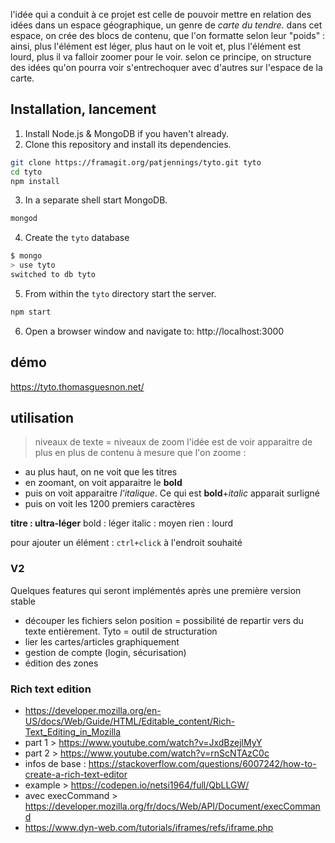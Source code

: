 l'idée qui a conduit à ce projet est celle de pouvoir mettre en relation des idées dans un espace géographique, un genre de _carte du tendre_. dans cet espace, on crée des blocs de contenu, que l'on formatte selon leur "poids" : ainsi, plus l'élément est léger, plus haut on le voit et, plus l'élément est lourd, plus il va falloir zoomer pour le voir.
selon ce principe, on structure des idées qu'on pourra voir s'entrechoquer avec d'autres sur l'espace de la carte.

## Installation, lancement ##


1. Install Node.js & MongoDB if you haven't already.
2. Clone this repository and install its dependencies.

``` bash
git clone https://framagit.org/patjennings/tyto.git tyto
cd tyto
npm install
```

3. In a separate shell start MongoDB.

``` bash
mongod
```

4. Create the `tyto` database

``` bash
$ mongo
> use tyto
switched to db tyto
```

5. From within the `tyto` directory start the server.

``` bash
npm start
```

6. Open a browser window and navigate to: http://localhost:3000

## démo ##

https://tyto.thomasguesnon.net/

## utilisation ##

> niveaux de texte = niveaux de zoom
l'idée est de voir apparaitre de plus en plus de contenu à mesure que l'on zoome :
- au plus haut, on ne voit que les titres
- en zoomant, on voit apparaitre le **bold**
- puis on voit apparaitre *l'italique*. Ce qui est **bold**+*italic* apparait surligné
- puis on voit les 1200 premiers caractères

**titre : ultra-léger**
bold : léger
italic : moyen
rien : lourd

pour ajouter un élément : `ctrl+click` à l'endroit souhaité

### V2 ###
Quelques features qui seront implémentés après une première version stable
- découper les fichiers selon position = possibilité de repartir vers du texte entièrement. Tyto = outil de structuration
- lier les cartes/articles graphiquement
- gestion de compte (login, sécurisation)
- édition des zones

### Rich text edition ###
- https://developer.mozilla.org/en-US/docs/Web/Guide/HTML/Editable_content/Rich-Text_Editing_in_Mozilla
- part 1 > https://www.youtube.com/watch?v=JxdBzejlMyY
- part 2 > https://www.youtube.com/watch?v=rnScNTAzC0c
- infos de base : https://stackoverflow.com/questions/6007242/how-to-create-a-rich-text-editor
- example > https://codepen.io/netsi1964/full/QbLLGW/
- avec execCommand > https://developer.mozilla.org/fr/docs/Web/API/Document/execCommand
- https://www.dyn-web.com/tutorials/iframes/refs/iframe.php
